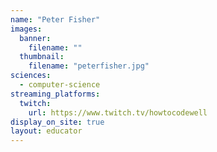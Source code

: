 ```yaml
---
name: "Peter Fisher"
images:
  banner:
    filename: ""
  thumbnail:
    filename: "peterfisher.jpg"
sciences:
  - computer-science
streaming_platforms:
  twitch:
    url: https://www.twitch.tv/howtocodewell
display_on_site: true
layout: educator
---
```

